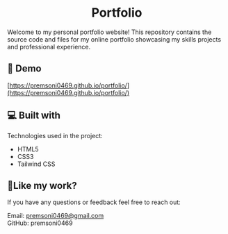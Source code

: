 <h1 align="center" id="title">Portfolio</h1>

<p id="description">Welcome to my personal portfolio website! This repository contains the source code and files for my online portfolio showcasing my skills projects and professional experience.</p>

<h2>🚀 Demo</h2>

[https://premsoni0469.github.io/portfolio/](https://premsoni0469.github.io/portfolio/)

  
  
<h2>💻 Built with</h2>

Technologies used in the project:

*   HTML5
*   CSS3
*   Tailwind CSS

<h2>💖Like my work?</h2>

If you have any questions or feedback feel free to reach out:<p>Email: premsoni0469@gmail.com <br>GitHub: premsoni0469</p>

